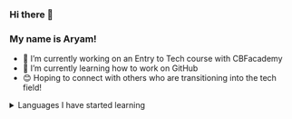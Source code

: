### Hi there 👋
### My name is Aryam!

- 🔭 I’m currently working on an Entry to Tech course with CBFacademy
- 🌱 I’m currently learning how to work on GitHub
- :blush: Hoping to connect with others who are transitioning into the tech field!

<details>
<summary>Languages I have started learning</summary>

|      | Languages |
|-----:|-----------|
|     1| Python    |
|     2| Javascript|

</details>
